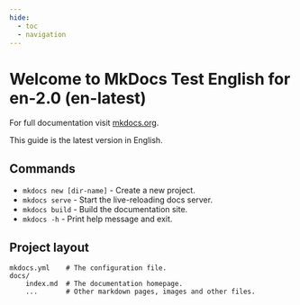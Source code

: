 ```yaml
---
hide:
  - toc
  - navigation
---
```


# Welcome to MkDocs Test English for en-2.0 (en-latest)

For full documentation visit [mkdocs.org](https://www.mkdocs.org).

This guide is the latest version in English.

## Commands

* `mkdocs new [dir-name]` - Create a new project.
* `mkdocs serve` - Start the live-reloading docs server.
* `mkdocs build` - Build the documentation site.
* `mkdocs -h` - Print help message and exit.

## Project layout

    mkdocs.yml    # The configuration file.
    docs/
        index.md  # The documentation homepage.
        ...       # Other markdown pages, images and other files.
